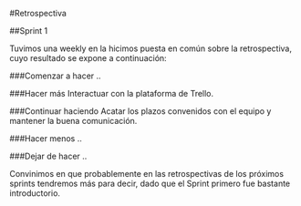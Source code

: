 #Retrospectiva

##Sprint 1

Tuvimos una weekly en la hicimos puesta en común sobre la retrospectiva, cuyo resultado se expone a continuación:

###Comenzar a hacer
..

###Hacer más
Interactuar con la plataforma de Trello.

###Continuar haciendo
Acatar los plazos convenidos con el equipo y mantener la buena comunicación.

###Hacer menos
..

###Dejar de hacer
..

Convinimos en que probablemente en las retrospectivas de los próximos sprints tendremos más para decir, dado que el Sprint primero fue bastante introductorio.

